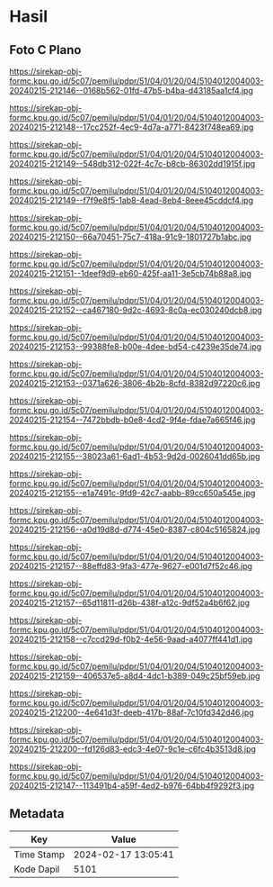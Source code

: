 # Hasil

## Foto C Plano

https://sirekap-obj-formc.kpu.go.id/5c07/pemilu/pdpr/51/04/01/20/04/5104012004003-20240215-212146--0168b562-01fd-47b5-b4ba-d43185aa1cf4.jpg

https://sirekap-obj-formc.kpu.go.id/5c07/pemilu/pdpr/51/04/01/20/04/5104012004003-20240215-212148--17cc252f-4ec9-4d7a-a771-8423f748ea69.jpg

https://sirekap-obj-formc.kpu.go.id/5c07/pemilu/pdpr/51/04/01/20/04/5104012004003-20240215-212149--548db312-022f-4c7c-b8cb-86302dd1915f.jpg

https://sirekap-obj-formc.kpu.go.id/5c07/pemilu/pdpr/51/04/01/20/04/5104012004003-20240215-212149--f7f9e8f5-1ab8-4ead-8eb4-8eee45cddcf4.jpg

https://sirekap-obj-formc.kpu.go.id/5c07/pemilu/pdpr/51/04/01/20/04/5104012004003-20240215-212150--66a70451-75c7-418a-91c9-1801727b1abc.jpg

https://sirekap-obj-formc.kpu.go.id/5c07/pemilu/pdpr/51/04/01/20/04/5104012004003-20240215-212151--1deef9d9-eb60-425f-aa11-3e5cb74b88a8.jpg

https://sirekap-obj-formc.kpu.go.id/5c07/pemilu/pdpr/51/04/01/20/04/5104012004003-20240215-212152--ca467180-9d2c-4693-8c0a-ec030240dcb8.jpg

https://sirekap-obj-formc.kpu.go.id/5c07/pemilu/pdpr/51/04/01/20/04/5104012004003-20240215-212153--99388fe8-b00e-4dee-bd54-c4239e35de74.jpg

https://sirekap-obj-formc.kpu.go.id/5c07/pemilu/pdpr/51/04/01/20/04/5104012004003-20240215-212153--0371a626-3806-4b2b-8cfd-8382d97220c6.jpg

https://sirekap-obj-formc.kpu.go.id/5c07/pemilu/pdpr/51/04/01/20/04/5104012004003-20240215-212154--7472bbdb-b0e8-4cd2-9f4e-fdae7a665f46.jpg

https://sirekap-obj-formc.kpu.go.id/5c07/pemilu/pdpr/51/04/01/20/04/5104012004003-20240215-212155--38023a61-6ad1-4b53-9d2d-0026041dd65b.jpg

https://sirekap-obj-formc.kpu.go.id/5c07/pemilu/pdpr/51/04/01/20/04/5104012004003-20240215-212155--e1a7491c-9fd9-42c7-aabb-89cc650a545e.jpg

https://sirekap-obj-formc.kpu.go.id/5c07/pemilu/pdpr/51/04/01/20/04/5104012004003-20240215-212156--a0d19d8d-d774-45e0-8387-c804c5165824.jpg

https://sirekap-obj-formc.kpu.go.id/5c07/pemilu/pdpr/51/04/01/20/04/5104012004003-20240215-212157--88effd83-9fa3-477e-9627-e001d7f52c46.jpg

https://sirekap-obj-formc.kpu.go.id/5c07/pemilu/pdpr/51/04/01/20/04/5104012004003-20240215-212157--65d11811-d26b-438f-a12c-9df52a4b6f62.jpg

https://sirekap-obj-formc.kpu.go.id/5c07/pemilu/pdpr/51/04/01/20/04/5104012004003-20240215-212158--c7ccd29d-f0b2-4e56-9aad-a4077ff441d1.jpg

https://sirekap-obj-formc.kpu.go.id/5c07/pemilu/pdpr/51/04/01/20/04/5104012004003-20240215-212159--406537e5-a8d4-4dc1-b389-049c25bf59eb.jpg

https://sirekap-obj-formc.kpu.go.id/5c07/pemilu/pdpr/51/04/01/20/04/5104012004003-20240215-212200--4e641d3f-deeb-417b-88af-7c10fd342d46.jpg

https://sirekap-obj-formc.kpu.go.id/5c07/pemilu/pdpr/51/04/01/20/04/5104012004003-20240215-212200--fd126d83-edc3-4e07-9c1e-c6fc4b3513d8.jpg

https://sirekap-obj-formc.kpu.go.id/5c07/pemilu/pdpr/51/04/01/20/04/5104012004003-20240215-212147--113491b4-a59f-4ed2-b976-64bb4f9292f3.jpg


## Metadata

| Key        | Value               |
| ---------- | ------------------- |
| Time Stamp | 2024-02-17 13:05:41 |
| Kode Dapil | 5101                |



